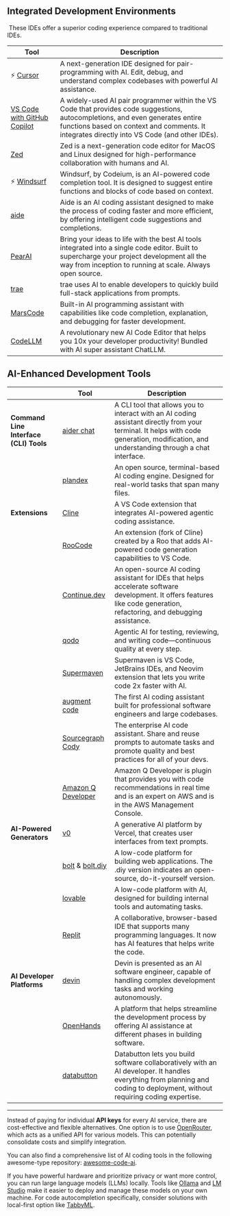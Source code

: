 
## Integrated Development Environments

 These IDEs offer a superior coding experience compared to traditional IDEs.

| Tool                                                               | Description                                                                                                                                                                                                                   |
| ------------------------------------------------------------------ | ----------------------------------------------------------------------------------------------------------------------------------------------------------------------------------------------------------------------------- |
| ⚡ [Cursor](https://www.cursor.sh/)                                 | A next-generation IDE designed for pair-programming with AI. Edit, debug, and understand complex codebases with powerful AI assistance.                                                                                       |
| [VS Code with GitHub Copilot](https://github.com/features/copilot) | A widely-used AI pair programmer within the VS Code that provides code suggestions, autocompletions, and even generates entire functions based on context and comments. It integrates directly into VS Code (and other IDEs). |
| [Zed](https://zed.dev/)                                            | Zed is a next-generation code editor for MacOS and Linux designed for  high-performance collaboration with humans and AI.                                                                                                     |
| ⚡ [Windsurf](https://codeium.com/windsurf)                         | Windsurf, by Codeium, is an AI-powered code completion tool. It is designed to suggest entire functions and blocks of code based on context.                                                                                  |
| [aide](https://aide.dev/)                                          | Aide is an AI coding assistant designed to make the process of coding faster and more efficient, by offering intelligent code suggestions and completions.                                                                    |
| [PearAI](https://trypear.ai/)                                      | Bring your ideas to life with the best AI tools integrated into a single code editor. Built to supercharge your project development all the way from inception to running at scale. Always open source.                       |
| [trae](https://www.trae.ai/home)                                   | trae uses AI to enable developers to quickly build full-stack applications from prompts.                                                                                                                                      |
| [MarsCode](https://www.marscode.com/home)                          | Built-in AI programming assistant with capabilities like code completion, explanation, and debugging for faster development.                                                                                                  |
| [CodeLLM](https://codellm.abacus.ai/)                              | A revolutionary new AI Code Editor that helps you 10x your developer productivity! Bundled with AI super assistant ChatLLM.                                                                                                   |

## AI-Enhanced Development Tools

| &nbsp;                                 | Tool                                                                                 | Description                                                                                                                                                                              |
| -------------------------------------- | ------------------------------------------------------------------------------------ | ---------------------------------------------------------------------------------------------------------------------------------------------------------------------------------------- |
| **Command Line Interface (CLI) Tools** | [aider chat](https://aider.chat/)                                                    | A CLI tool that allows you to interact with an AI coding assistant directly from your terminal. It helps with code generation, modification, and understanding through a chat interface. |
|                                        | [plandex](https://plandex.ai/)                                                       | An open source, terminal-based AI coding engine. Designed for real-world tasks that span many files.                                                                                     |
| **Extensions**                         | [Cline](https://github.com/cline/cline)                                              | A VS Code extension that integrates AI-powered agentic coding assistance.                                                                                                                |
|                                        | [RooCode](https://github.com/RooVetGit/Roo-Code)                                     | An extension (fork of Cline) created by a Roo that adds AI-powered code generation capabilities to VS Code.                                                                              |
|                                        | [Continue.dev](https://www.continue.dev/)                                            | An open-source AI coding assistant for IDEs that helps accelerate software development. It offers features like code generation, refactoring, and debugging assistance.                  |
|                                        | [qodo](https://www.qodo.ai/)                                                         | Agentic AI for testing, reviewing, and writing code—continuous quality at every step.                                                                                                    |
|                                        | [Supermaven](https://supermaven.com/)                                                | Supermaven is VS Code, JetBrains IDEs, and Neovim extension that lets you write code 2x faster with AI.                                                                                  |
|                                        | [augment code](https://www.augmentcode.com/)                                         | The first AI coding assistant built for professional software engineers and large codebases.                                                                                             |
|                                        | [Sourcegraph Cody](https://sourcegraph.com/cody)                                     | The enterprise AI code assistant. Share and reuse prompts to automate tasks and promote quality and best practices for all of your devs.                                                 |
|                                        | [Amazon Q Developer](https://aws.amazon.com/q/developer/)                            | Amazon Q Developer is plugin that provides you with code recommendations in real time and is an expert on AWS and is in the AWS Management Console.                                      |
| **AI-Powered Generators**              | [v0](https://v0.dev/)                                                                | A generative AI platform by Vercel, that creates user interfaces from text prompts.                                                                                                      |
|                                        | [bolt](https://bolt.new/)  & [bolt.diy](https://github.com/stackblitz-labs/bolt.diy) | A low-code platform for building web applications. The .diy version indicates an open-source, do-it-yourself version.                                                                    |
|                                        | [lovable](https://lovable.dev/)                                                      | А low-code platform with AI, designed for building internal tools and automating tasks.                                                                                                  |
|                                        | [Replit](https://replit.com/)                                                        | A collaborative, browser-based IDE that supports many programming languages. It now has AI features that helps write the code.                                                           |
| **AI Developer Platforms**             | [devin](https://app.devin.ai/)                                                       | Devin is presented as an AI software engineer, capable of handling complex development tasks and working autonomously.                                                                   |
|                                        | [OpenHands](https://www.all-hands.dev/)                                              | A platform that helps streamline the development process by offering AI assistance at different phases in building software.                                                             |
|                                        | [databutton](https://databutton.com/)                                                | Databutton lets you build software collaboratively with an AI developer. It handles everything from planning and coding to deployment, without requiring coding expertise.               |

---

Instead of paying for individual **API keys** for every AI service, there are cost-effective and flexible alternatives. One option is to use [OpenRouter](https://openrouter.ai/), which acts as a unified API for various models. This can potentially consolidate costs and simplify integration.

You can also find a comprehensive list of AI coding tools in the following awesome-type repository: [awesome-code-ai](https://github.com/sourcegraph/awesome-code-ai).

If you have powerful hardware and prioritize privacy or want more control, you can run large language models (LLMs) locally. Tools like [Ollama](https://ollama.com/) and [LM Studio](https://lmstudio.ai/) make it easier to deploy and manage these models on your own machine. For code autocompletion specifically, consider solutions with local-first option like [TabbyML](https://www.tabbyml.com/).
